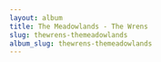 ```yaml
---
layout: album
title: The Meadowlands - The Wrens
slug: thewrens-themeadowlands
album_slug: thewrens-themeadowlands
---
```

